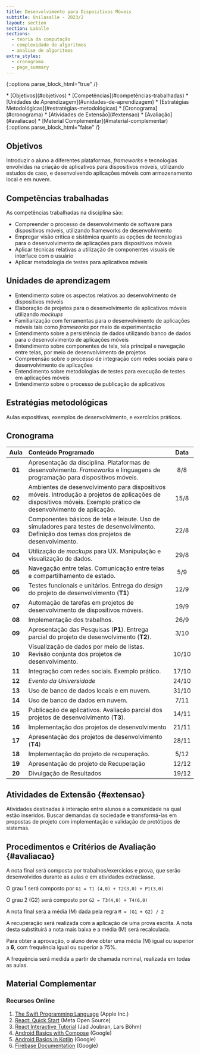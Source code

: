 ```yaml
---
title: Desenvolvimento para Dispositivos Móveis
subtitle: Unilasalle - 2023/2
layout: section
section: LaSalle
sections:
  - teoria da computação
  - complexidade de algoritmos
  - analise de algoritmos
extra_styles:
  - cronograma
  - page_summary
---
```

{::options parse_block_html="true" /}
<div id="page_summary">
* [Objetivos](#objetivos)
* [Competências](#competências-trabalhadas)
* [Unidades de Aprendizagem](#unidades-de-aprendizagem)
* [Estratégias Metodológicas](#estratégias-metodológicas)
* [Cronograma](#cronograma) 
* [Atividades de Extensão](#extensao)
* [Avaliação](#avaliacao)
* [Material Complementar](#material-complementar)
</div>
{::options parse_block_html="false" /}

## Objetivos

Introduzir o aluno a diferentes plataformas, _frameworks_ e tecnologias envolvidas na criação de aplicativos para dispositivos móveis, utilizando estudos de caso, e desenvolvendo aplicações móveis com armazenamento local e em nuvem.


## Competências trabalhadas

As competências trabalhadas na disciplina são:

* Compreender o processo de desenvolvimento de software para dispositivos móveis, utilizando frameworks de desenvolvimento
* Empregar visão crítica e sistêmica quanto as opções de tecnologias para o desenvolvimento de aplicações para dispositivos móveis
* Aplicar técnicas relativas a utilização de componentes visuais de interface com o usuário
* Aplicar metodologia de testes para aplicativos móveis


## Unidades de aprendizagem

* Entendimento sobre os aspectos relativos ao desenvolvimento de dispositivos móveis
* Elaboração de projetos para o desenvolvimento de aplicativos móveis utilizando _mockups_
* Familiarização com ferramentas para o desenvolvimento de aplicações móveis tais como _frameworks_ por meio de experimentação
* Entendimento sobre a persistência de dados utilizando banco de dados para o desenvolvimento de aplicações móveis
* Entendimento sobre componentes de tela, tela principal e navegação entre telas, por meio de desenvolvimento de projetos
* Compreensão sobre o processo de integração com redes sociais para o desenvolvimento de aplicações
* Entendimento sobre metodologias de testes para execução de testes em aplicações móveis
* Entendimento sobre o processo de publicação de aplicativos


## Estratégias metodológicas

Aulas expositivas, exemplos de desenvolvimento, e exercícios práticos.

## Cronograma

| Aula | Conteúdo Programado | Data |
| :--: | :------------------ | :--: |
| **01** | Apresentação da disciplina. Plataformas de desenvolvimento. _Frameworks_ e linguagens de programação para dispositivos móveis. | 8/8 |
| **02** | Ambientes de desenvolvimento para dispositivos móveis. Introdução a projetos de aplicações de dispositivos móveis. Exemplo prático de desenvolvimento de aplicação. | 15/8 |
| **03** | Componentes básicos de tela e leiaute. Uso de simuladores para testes de desenvolvimento. Definição dos temas dos projetos de desenvolvimento. | 22/8 |
| **04** | Utilização de _mockups_ para UX. Manipulação e visualização de dados. | 29/8 |
| **05** | Navegação entre telas. Comunicação entre telas e compartilhamento de estado. | 5/9 |
| **06** | Testes funcionais e unitários. Entrega do _design_ do projeto de desenvolvimento (**T1**) | 12/9 |
| **07** | Automação de tarefas em projetos de desenvolvimento de dispositivos móveis. | 19/9 |
| **08** | Implementação dos trabalhos. | 26/9 |
| **09** | Apresentação das Pesquisas (**P1**). Entrega parcial do projeto de desenvolvimento (**T2**). | 3/10 |
| **10** | Visualização de dados por meio de listas. Revisão conjunta dos projetos de desenvolvimento. | 10/10 |
| **11** | Integração com redes sociais. Exemplo prático. | 17/10 |
| **12** |  _Evento da Universidade_ | 24/10 |
| **13** | Uso de banco de dados locais e em nuvem. | 31/10 |
| **14** | Uso de banco de dados em nuvem. | 7/11 |
| **15** | Publicação de aplicativos. Avaliação parcial dos projetos de desenvolvimento (**T3**). | 14/11 |
| **16** | Implementação dos projetos de desenvolvimento | 21/11 |
| **17** | Apresentação dos projetos de desenvolvimento (**T4**) | 28/11 |
| **18** | Implementação do projeto de recuperação. | 5/12 |
| **19** | Apresentação do projeto de Recuperação | 12/12 |
| **20** | Divulgação de Resultados | 19/12 |


## Atividades de Extensão {#extensao}

Atividades destinadas à interação entre alunos e a comunidade na qual estão inseridos. Buscar demandas da sociedade e transformá-las em propostas de projeto com implementação e validação de protótipos de sistemas.


## Procedimentos e Critérios de Avaliação {#avaliacao}

A nota final será composta por trabalhos/exercícios e prova, que serão desenvolvidos durante as aulas e em atividades extraclasse.

O grau 1 será composto por `G1 = T1 (4,0) + T2(3,0) + P1(3,0)`

O grau 2 (G2) será composto por `G2 = T3(4,0) + T4(6,0)`

A nota final será a média (M) dada pela regra `M = (G1 + G2) / 2`

A recuperação será realizada com a aplicação de uma prova escrita. A nota desta substituirá a nota mais baixa e a média (M) será recalculada.

Para obter a aprovação, o aluno deve obter uma média (M) igual ou superior a **6**, com frequência igual ou superior à 75%.

A frequência será medida a partir de chamada nominal, realizada em todas as aulas.

## Material Complementar

### Recursos Online

1. [The Swift Programming Language](https://docs.swift.org/swift-book/documentation/the-swift-programming-language/) (Apple Inc.)
2. [React: Quick Start](https://react.dev/learn) (Meta Open Source)
3. [React Interactive Tutorial](https://react-tutorial.app/) (Jad Joubran, Lars Böhm)
4. [Android Basics with Compose](https://developer.android.com/courses/android-basics-compose/course) (Google)
5. [Android Basics in Kotlin](https://developer.android.com/courses/android-basics-kotlin/course) (Google)
6. [Firebase Documentation](https://firebase.google.com/docs/) (Google)
